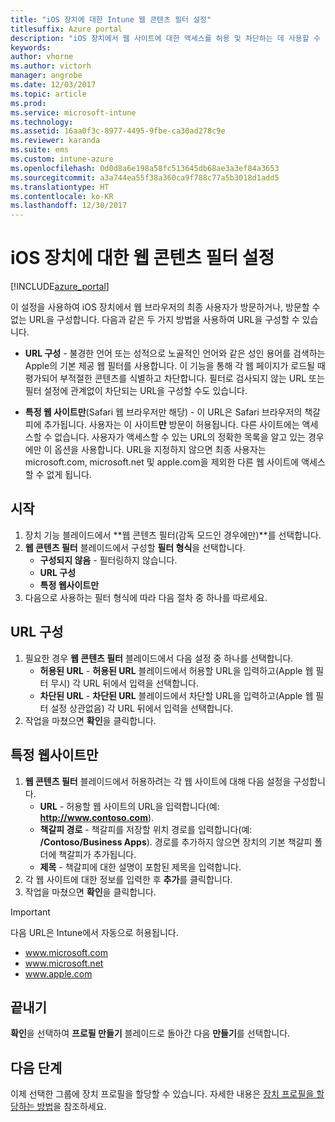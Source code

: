 ```yaml
---
title: "iOS 장치에 대한 Intune 웹 콘텐츠 필터 설정"
titlesuffix: Azure portal
description: "iOS 장치에서 웹 사이트에 대한 액세스를 허용 및 차단하는 데 사용할 수 있는 설정을 알아봅니다.\""
keywords: 
author: vhorne
ms.author: victorh
manager: angrobe
ms.date: 12/03/2017
ms.topic: article
ms.prod: 
ms.service: microsoft-intune
ms.technology: 
ms.assetid: 16aa0f3c-8977-4495-9fbe-ca30ad278c9e
ms.reviewer: karanda
ms.suite: ems
ms.custom: intune-azure
ms.openlocfilehash: 0d0d8a6e198a58fc513645db68ae3a3ef84a3653
ms.sourcegitcommit: a3a744ea55f38a360ca9f788c77a5b3018d1add5
ms.translationtype: HT
ms.contentlocale: ko-KR
ms.lasthandoff: 12/30/2017
---
```

# <a name="web-content-filter-settings-for-ios-devices"></a>iOS 장치에 대한 웹 콘텐츠 필터 설정

[!INCLUDE[azure_portal](./includes/azure_portal.md)]

이 설정을 사용하여 iOS 장치에서 웹 브라우저의 최종 사용자가 방문하거나, 방문할 수 없는 URL을 구성합니다. 다음과 같은 두 가지 방법을 사용하여 URL을 구성할 수 있습니다.

- **URL 구성** - 불경한 언어 또는 성적으로 노골적인 언어와 같은 성인 용어를 검색하는 Apple의 기본 제공 웹 필터를 사용합니다. 이 기능을 통해 각 웹 페이지가 로드될 때 평가되어 부적절한 콘텐츠를 식별하고 차단합니다. 필터로 검사되지 않는 URL 또는 필터 설정에 관계없이 차단되는 URL을 구성할 수도 있습니다.

- **특정 웹 사이트만**(Safari 웹 브라우저만 해당) - 이 URL은 Safari 브라우저의 책갈피에 추가됩니다. 사용자는 이 사이트**만** 방문이 허용됩니다. 다른 사이트에는 액세스할 수 없습니다. 사용자가 액세스할 수 있는 URL의 정확한 목록을 알고 있는 경우에만 이 옵션을 사용합니다.
URL을 지정하지 않으면 최종 사용자는 microsoft.com, microsoft.net 및 apple.com을 제외한 다른 웹 사이트에 액세스할 수 없게 됩니다.



## <a name="get-started"></a>시작

1. 장치 기능 블레이드에서 **웹 콘텐츠 필터(감독 모드인 경우에만)**를 선택합니다.
2. **웹 콘텐츠 필터** 블레이드에서 구성할 **필터 형식**을 선택합니다.
    - **구성되지 않음** - 필터링하지 않습니다.
    - **URL 구성**
    - **특정 웹사이트만**
3. 다음으로 사용하는 필터 형식에 따라 다음 절차 중 하나를 따르세요.


## <a name="configure-urls"></a>URL 구성

1. 필요한 경우 **웹 콘텐츠 필터** 블레이드에서 다음 설정 중 하나를 선택합니다.
    - **허용된 URL** - **허용된 URL** 블레이드에서 허용할 URL을 입력하고(Apple 웹 필터 무시) 각 URL 뒤에서 입력을 선택합니다.
    - **차단된 URL** - **차단된 URL** 블레이드에서 차단할 URL을 입력하고(Apple 웹 필터 설정 상관없음) 각 URL 뒤에서 입력을 선택합니다.
2. 작업을 마쳤으면 **확인**을 클릭합니다.


## <a name="specific-websites-only"></a>특정 웹사이트만

1. **웹 콘텐츠 필터** 블레이드에서 허용하려는 각 웹 사이트에 대해 다음 설정을 구성합니다.
    - **URL** - 허용할 웹 사이트의 URL을 입력합니다(예: **http://www.contoso.com**).
    - **책갈피 경로** - 책갈피를 저장할 위치 경로를 입력합니다(예: **/Contoso/Business Apps**). 경로를 추가하지 않으면 장치의 기본 책갈피 폴더에 책갈피가 추가됩니다.
    - **제목** - 책갈피에 대한 설명이 포함된 제목을 입력합니다.
2. 각 웹 사이트에 대한 정보를 입력한 후 **추가**를 클릭합니다.
3. 작업을 마쳤으면 **확인**을 클릭합니다.

>[!IMPORTANT] 
> 다음 URL은 Intune에서 자동으로 허용됩니다.
> - www.microsoft.com
> - www.microsoft.net
> - www.apple.com

## <a name="finish-up"></a>끝내기

**확인**을 선택하여 **프로필 만들기** 블레이드로 돌아간 다음 **만들기**를 선택합니다.

## <a name="next-steps"></a>다음 단계

이제 선택한 그룹에 장치 프로필을 할당할 수 있습니다. 자세한 내용은 [장치 프로필을 할당하는 방법](device-profile-assign.md)을 참조하세요.
